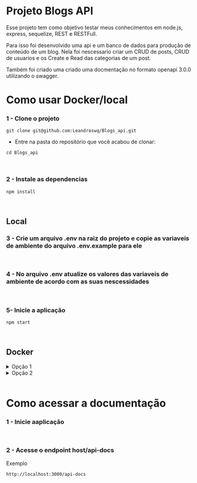 # Projeto Blogs API

Esse projeto tem como objetivo testar meus conhecimentos em node.js, express, sequelize, REST e RESTFull.

Para isso foi desenvolvido uma api e um banco de dados para produção de conteúdo de um blog. Nela foi nescessario criar um CRUD de posts, CRUD de usuarios e os Create e Read das categorias de um post.

Também foi criado uma criado uma docmentação no formato openapi 3.0.0 utilizando o swagger.

# Como usar Docker/local

### 1 - Clone o projeto

~~~
git clone git@github.com:Leandroswq/Blogs_api.git
~~~
* Entre na pasta do repositório que você acabou de clonar:
~~~
cd Blogs_api
~~~
<br>

### 2 - Instale as dependencias

~~~
npm install
~~~
<br>

## Local
### 3 - Crie um arquivo .env na raiz do projeto e copie as variaveis de ambiente do arquivo .env.example para ele
<br>

### 4 - No arquivo .env atualize os valores das variaveis de ambiente de acordo com as suas nescessidades
<br>

### 5- Inicie a aplicação

~~~
npm start
~~~
<br>

## Docker  

<details>

<summary>Opção 1</summary>

### 3 - Inicialize o compose

~~~
npm run compose
~~~

<br>

### 4 - Inicialize a aplicação dentro do container

~~~
npm run container:start
~~~

Se der o erro `ERROR: connect ECONNREFUSED 123.123.123.1:3306`
siginifica que não deu tempo do banco de dados startar. Para resolver isso basta esperar alguns segundos e rodar o comando novamente.
</details>

<details>

<summary>Opção 2</summary>

### 3 Inicialise o compose junto com a aplicação

~~~
npm run compose:start
~~~

</details>

<br>

# Como acessar a documentação

### 1 - Inicie aaplicação
<br>

### 2 - Acesse o endpoint host/api-docs
Exemplo
~~~
http://localhost:3000/api-docs
~~~